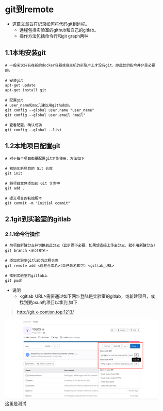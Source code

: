 # git到remote

+ 这篇文章旨在记录如何将代码git到远程。
  + 远程包括实验室的github和自己的gitlab。
  + 操作方法包括命令行和git graph两种

## 1.1本地安装git

```shell
# 一般来说只有在新的docker容器或宿主机的新账户上才没有git，即此处的指令并非是必要的。

# 安装git
apt-get update
apt-get install git

# 配置git
# user_name和mail建议用github的。
git config --global user.name "user_name"
git config --global user.email "mail"

# 查看配置，确认成功
git config --global --list
```

## 1.2本地项目配置git

```shell
# 对于每个项目都要配置git才能使用，方法如下

# 初始化新项目的 Git 仓库
git init

# 将项目文件添加到 Git 仓库中
git add .

# 提交项目的初始版本
git commit -m "Initial commit"
```

## 2.1git到实验室的gitlab

### 2.1.1命令行操作

```shell
# 为项目新建分支并切换到此分支（此步骤不必要，如果想直接上传主分支，就不用新建分支）
git branch <新分支名>

# 添加实验室gitlab为远程仓库
git remote add <远程仓库名>(自己命名即可) <gitlab_URL>

# 推到实验室的gitlab上
git push
```
+ 说明
  + <gitlab_URL>需要通过如下网址登陆是实验室的gitlab，或新建项目，或找到要psuh的项目以拿到,如下
> http://git.x-contion.top:1213/

![gitlab_URL](../image/gitlab_URL.png)
这里是测试